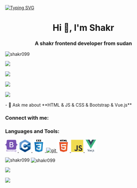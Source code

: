 <a href="https://git.io/typing-svg"><img src="https://readme-typing-svg.herokuapp.com?center=%D8%AE%D8%A7%D8%B7%D8%A6%D8%A9&vCenter=%D8%AE%D8%A7%D8%B7%D8%A6%D8%A9&lines=Hi%F0%9F%91%8B%2Cl'm+shakr+I'm+web+Developer" alt="Typing SVG" /></a>

<h1 align="center">Hi 👋, I'm Shakr</h1>
<h3 align="center">A shakr frontend developer from sudan</h3>

<p align="left"> <img src="https://komarev.com/ghpvc/?username=shakr099&label=Profile%20views&color=0e75b6&style=flat" alt="shakr099" /> </p>


<p> <img src="https://fiverr-res.cloudinary.com/images/t_main1,q_auto,f_auto,q_auto,f_auto/gigs/125973407/original/ecd665011d58418ec998f03cb4cf0f46581925c2/do-responsive-ui-ux-design-for-your-website-and-landing-page.png" /></a></p>
<p> <img src="https://encrypted-tbn0.gstatic.com/images?q=tbn:ANd9GcQTFbOsIpzRkf7xhDpSGL4qIu66KHvrV3Cp-g&usqp=CAU" /></a></p>
<p> <img src="https://www.captain-design.com/blog/content/images/2022/02/website-Listicle.jpg" /></a></p>
<p> <img src="https://encrypted-tbn0.gstatic.com/images?q=tbn:ANd9GcRHVz0DfXd3EhGSTAIj_-yYoopifLivw-kZig&usqp=CAU" /></a></p>
- 💬 Ask me about **HTML & JS & CSS & Bootstrap & Vue.js**

<h3 align="left">Connect with me:</h3>
<p align="left">
</p>

<h3 align="left">Languages and Tools:</h3>
<p align="left"> <a href="https://getbootstrap.com" target="_blank" rel="noreferrer"> <img src="https://raw.githubusercontent.com/devicons/devicon/master/icons/bootstrap/bootstrap-plain-wordmark.svg" alt="bootstrap" width="40" height="40"/> </a> <a href="https://www.w3schools.com/cpp/" target="_blank" rel="noreferrer"> <img src="https://raw.githubusercontent.com/devicons/devicon/master/icons/cplusplus/cplusplus-original.svg" alt="cplusplus" width="40" height="40"/> </a> <a href="https://www.w3schools.com/css/" target="_blank" rel="noreferrer"> <img src="https://raw.githubusercontent.com/devicons/devicon/master/icons/css3/css3-original-wordmark.svg" alt="css3" width="40" height="40"/> </a> <a href="https://git-scm.com/" target="_blank" rel="noreferrer"> <img src="https://www.vectorlogo.zone/logos/git-scm/git-scm-icon.svg" alt="git" width="40" height="40"/> </a> <a href="https://www.w3.org/html/" target="_blank" rel="noreferrer"> <img src="https://raw.githubusercontent.com/devicons/devicon/master/icons/html5/html5-original-wordmark.svg" alt="html5" width="40" height="40"/> </a> <a href="https://developer.mozilla.org/en-US/docs/Web/JavaScript" target="_blank" rel="noreferrer"> <img src="https://raw.githubusercontent.com/devicons/devicon/master/icons/javascript/javascript-original.svg" alt="javascript" width="40" height="40"/> </a> <a href="https://vuejs.org/" target="_blank" rel="noreferrer"> <img src="https://raw.githubusercontent.com/devicons/devicon/master/icons/vuejs/vuejs-original-wordmark.svg" alt="vuejs" width="40" height="40"/> </a> </p>

<p><img align="left" src="https://github-readme-stats.vercel.app/api/top-langs?username=shakr099&show_icons=true&locale=en&layout=compact" alt="shakr099" /></p>
<p>&nbsp;<img align="center" src="https://github-readme-stats.vercel.app/api?username=shakr099&show_icons=true&locale=en" alt="shakr099" /></p>

<p> <img src="https://fiverr-res.cloudinary.com/images/t_main1,q_auto,f_auto,q_auto,f_auto/gigs/157258424/original/bd81dc7b294420a848c42b913fddc74663aa572a/design-landing-page-using-psd-figma-xd-in-24-hours.jpg" /></a></p>
<p> <img src="https://freebieflux.com/uploads/freebies/thumbnails/landing-page-design-concept-for-growth-agency-by-ar-shakir.jpeg" /></a></p>
